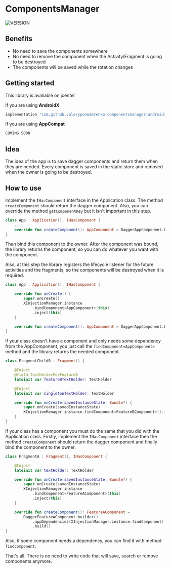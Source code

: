 # ComponentsManager
![VERSION](https://api.bintray.com/packages/valeryponomarenko/ComponentsManager/Core/images/download.svg)

## Benefits
- No need to save the components somewhere
- No need to remove the component when the Activity/Fragment is going to be destroyed
- The components will be saved while the rotation changes

## Getting started
This library is avaliable on jcenter

If you are using **AndroidX**

```gradle
implementation "com.github.valeryponomarenko.componentsmanager:androidx:LATEST_VERSION"
```
If you are using **AppCompat**

```gradle
COMING SOON
```

## Idea
The idea of the app is to save dagger components and return them when they are needed.
Every component is saved in the static store and removed when the owner is going to be destroyed.

## How to use
Implement the `IHasComponent` interface in the Application class. The method `createComponent` should return the dagger component. Also, you can override the method `getComponentKey` but it isn't important in this step.

```kotlin
class App : Application(), IHasComponent {
    ...
    override fun createComponent(): AppComponent = DaggerAppComponent.builder().build()
}
```
Then bind this component to the owner. After the component was bound, the library returns the component, so you can do whatever you want with the component.

Also, at this step the library registers the lifecycle listener for the future activities and the fragments, so the components will be destroyed when it is required.

```kotlin
class App : Application(), IHasComponent {

    override fun onCreate() {
        super.onCreate()
        XInjectionManager.instance
            .bindComponent<AppComponent>(this)
            .inject(this)
    }

    override fun createComponent(): AppComponent = DaggerAppComponent.builder().build()
}
```
If your class doesn't have a component and only needs some dependency from the AppComponent, you just call the `findComponent<AppComponent>` method and the library returns the needed component.

```kotlin
class FragmentChildB : Fragment() {

    @Inject
    @field:TextHolderForFeatureB
    lateinit var featureBTextHolder: TextHolder

    @Inject
    lateinit var singletonTextHolder: TextHolder

    override fun onCreate(savedInstanceState: Bundle?) {
        super.onCreate(savedInstanceState)
        XInjectionManager.instance.findComponent<FeatureBComponent>().inject(this)
    }
}
```
If your class has a component you must do the same that you did with the Application class.
Firstly, implement the `IHasComponent` interface then the method `createComponent` should return the dagger component and finally bind the component to the owner.

```kotlin
class FragmentA : Fragment(), IHasComponent {

    @Inject
    lateinit var textHolder: TextHolder

    override fun onCreate(savedInstanceState: Bundle?) {
        super.onCreate(savedInstanceState)
        XInjectionManager.instance
            .bindComponent<FeatureAComponent>(this)
            .inject(this)
    }

    override fun createComponent(): FeatureAComponent = 
        DaggerFeatureAComponent.builder()
            .appDependencies(XInjectionManager.instance.findComponent())
            .build()
}
```
Also, if some component needs a dependency, you can find it with method `findComponent`.

That's all. There is no need to write code that will save, search or remove components anymore.